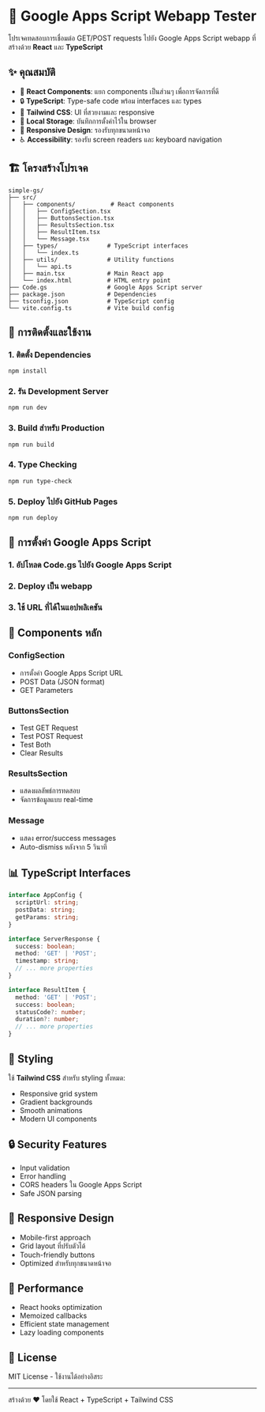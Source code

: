 # 🚀 Google Apps Script Webapp Tester

โปรเจคทดสอบการเชื่อมต่อ GET/POST requests ไปยัง Google Apps Script webapp ที่สร้างด้วย **React** และ **TypeScript**

## ✨ คุณสมบัติ

- 🎯 **React Components**: แยก components เป็นส่วนๆ เพื่อการจัดการที่ดี
- 🔒 **TypeScript**: Type-safe code พร้อม interfaces และ types
- 🎨 **Tailwind CSS**: UI ที่สวยงามและ responsive
- 💾 **Local Storage**: บันทึกการตั้งค่าไว้ใน browser
- 📱 **Responsive Design**: รองรับทุกขนาดหน้าจอ
- ♿ **Accessibility**: รองรับ screen readers และ keyboard navigation

## 🏗️ โครงสร้างโปรเจค

```
simple-gs/
├── src/
│   ├── components/          # React components
│   │   ├── ConfigSection.tsx
│   │   ├── ButtonsSection.tsx
│   │   ├── ResultsSection.tsx
│   │   ├── ResultItem.tsx
│   │   └── Message.tsx
│   ├── types/              # TypeScript interfaces
│   │   └── index.ts
│   ├── utils/              # Utility functions
│   │   └── api.ts
│   ├── main.tsx            # Main React app
│   └── index.html          # HTML entry point
├── Code.gs                 # Google Apps Script server
├── package.json            # Dependencies
├── tsconfig.json           # TypeScript config
└── vite.config.ts          # Vite build config
```

## 🚀 การติดตั้งและใช้งาน

### 1. ติดตั้ง Dependencies

```bash
npm install
```

### 2. รัน Development Server

```bash
npm run dev
```

### 3. Build สำหรับ Production

```bash
npm run build
```

### 4. Type Checking

```bash
npm run type-check
```

### 5. Deploy ไปยัง GitHub Pages

```bash
npm run deploy
```

## 🔧 การตั้งค่า Google Apps Script

### 1. อัปโหลด Code.gs ไปยัง Google Apps Script
### 2. Deploy เป็น webapp
### 3. ใช้ URL ที่ได้ในแอปพลิเคชัน

## 🎯 Components หลัก

### ConfigSection
- การตั้งค่า Google Apps Script URL
- POST Data (JSON format)
- GET Parameters

### ButtonsSection
- Test GET Request
- Test POST Request
- Test Both
- Clear Results

### ResultsSection
- แสดงผลลัพธ์การทดสอบ
- จัดการข้อมูลแบบ real-time

### Message
- แสดง error/success messages
- Auto-dismiss หลังจาก 5 วินาที

## 📊 TypeScript Interfaces

```typescript
interface AppConfig {
  scriptUrl: string;
  postData: string;
  getParams: string;
}

interface ServerResponse {
  success: boolean;
  method: 'GET' | 'POST';
  timestamp: string;
  // ... more properties
}

interface ResultItem {
  method: 'GET' | 'POST';
  success: boolean;
  statusCode?: number;
  duration?: number;
  // ... more properties
}
```

## 🎨 Styling

ใช้ **Tailwind CSS** สำหรับ styling ทั้งหมด:
- Responsive grid system
- Gradient backgrounds
- Smooth animations
- Modern UI components

## 🔒 Security Features

- Input validation
- Error handling
- CORS headers ใน Google Apps Script
- Safe JSON parsing

## 📱 Responsive Design

- Mobile-first approach
- Grid layout ที่ปรับตัวได้
- Touch-friendly buttons
- Optimized สำหรับทุกขนาดหน้าจอ

## 🚀 Performance

- React hooks optimization
- Memoized callbacks
- Efficient state management
- Lazy loading components

## 📝 License

MIT License - ใช้งานได้อย่างอิสระ

---

สร้างด้วย ❤️ โดยใช้ React + TypeScript + Tailwind CSS
